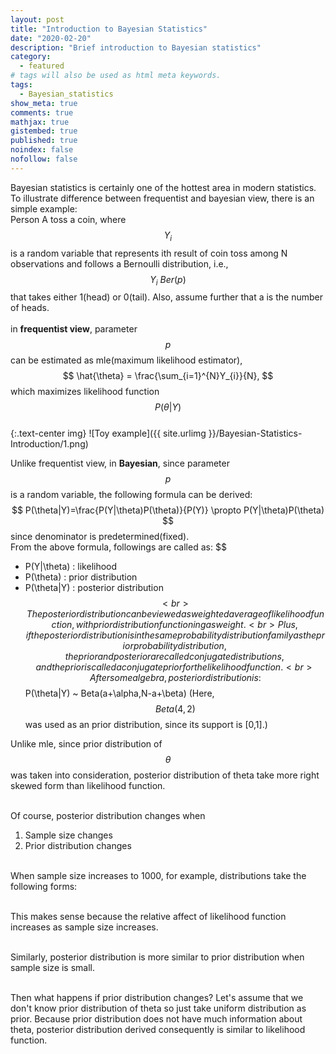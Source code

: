```yaml
---
layout: post
title: "Introduction to Bayesian Statistics"
date: "2020-02-20"
description: "Brief introduction to Bayesian statistics"
category: 
  - featured
# tags will also be used as html meta keywords.
tags:
  - Bayesian_statistics
show_meta: true
comments: true
mathjax: true
gistembed: true
published: true
noindex: false
nofollow: false
---
```


Bayesian statistics is certainly one of the hottest area in modern statistics. 
<br>To illustrate difference between frequentist and bayesian view, there is an simple example: 
<br>Person A toss a coin, where
$$
  Y_{i}
$$
is a random variable that represents ith result of coin toss among N observations and follows a Bernoulli distribution, i.e.,
$$
  Y_{i} ~ Ber(p)
$$
that takes either 1(head) or 0(tail). Also, assume further that a is the number of heads.  
<br>in **frequentist view**, parameter 
$$
  p
$$
can be estimated as mle(maximum likelihood estimator), 
$$
  \hat{\theta} = \frac{\sum_{i=1}^{N}Y_{i}}{N},
$$
which maximizes likelihood function
$$
  P(\theta|Y)
$$
<br>
{:.text-center img}
![Toy example]({{ site.urlimg }}/Bayesian-Statistics-Introduction/1.png)

Unlike frequentist view, in **Bayesian**, since parameter
$$
  p
$$
is a random variable, the following formula can be derived:
<br>
$$
  P(\theta|Y)=\frac{P(Y|\theta)P(\theta)}{P(Y)} \propto P(Y|\theta)P(\theta)
$$
since denominator is predetermined(fixed).
<br>
  From the above formula, followings are called as:
$$
  - P(Y|\theta) : likelihood
  - P(\theta) : prior distribution
  - P(\theta|Y) : posterior distribution
$$
<br>The posterior distribution can be viewed as weighted average of likelihood function, with prior distribution functioning as weight.
<br>Plus, if the posterior distribution is in the same probability distribution family as the prior probability distribution, 
the prior and posterior are called conjugate distributions, and the prior is called a conjugate prior for the likelihood function. 
<br>After some algebra, posterior distribution is:
$$
  P(\theta|Y) ~ Beta(a+\alpha,N-a+\beta) 
(Here, 
$$
  Beta(4,2) 
$$
was used as an prior distribution, since its support is [0,1].)

Unlike mle, since prior distribution of 
$$
  \theta
$$
was taken into consideration, posterior distribution of theta take more right skewed form than likelihood function.

<br>Of course, posterior distribution changes when 
1. Sample size changes
2. Prior distribution changes

<br>When sample size increases to 1000, for example, distributions take the following forms: 

<br>This makes sense because the relative affect of likelihood function increases as sample size increases. 

<br>Similarly, posterior distribution is more similar to prior distribution when sample size is small.

<br>Then what happens if prior distribution changes? Let's assume that we don't know prior distribution of theta so just take uniform distribution as prior.
Because prior distribution does not have much information about theta, posterior distribution derived consequently is similar to likelihood function.
